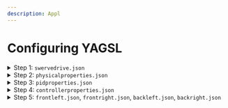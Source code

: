 ```yaml
---
description: Appl
---
```


# Configuring YAGSL

<details>

<summary>Step 1: <code>swervedrive.json</code></summary>



</details>

<details>

<summary>Step 2: <code>physicalproperties.json</code></summary>



</details>

<details>

<summary>Step 3: <code>pidproperties.json</code></summary>





</details>

<details>

<summary>Step 4: <code>controllerproperties.json</code></summary>



</details>

<details>

<summary>Step 5: <code>frontleft.json</code>, <code>frontright.json</code>, <code>backleft.json</code>, <code>backright.json</code></summary>



</details>
